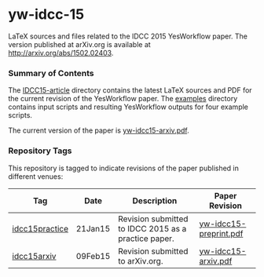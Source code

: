 # yw-idcc-15
LaTeX sources and files related to the IDCC 2015 YesWorkflow paper.  The version published at arXiv.org is available at http://arxiv.org/abs/1502.02403.

### Summary of Contents
The [IDCC15-article](https://github.com/yesworkflow-org/yw-idcc-15/tree/master/IDCC15-article) directory contains the latest LaTeX sources and PDF for the current revision of the YesWorkflow paper.  The [examples](https://github.com/yesworkflow-org/yw-idcc-15/tree/master/examples) directory contains input scripts and resulting YesWorkflow outputs for four example scripts. 
 
The current version of the paper is [yw-idcc15-arxiv.pdf](https://github.com/yesworkflow-org/yw-idcc-15/blob/master/IDCC15-article/yw-idcc15-arxiv.pdf?raw=true).

### Repository Tags
This repository is tagged to indicate revisions of the paper published in different venues:

Tag            | Date    | Description | Paper Revision
---------------|---------|----------|--------------------------------------
[idcc15practice](https://github.com/yesworkflow-org/yw-idcc-15/tree/idcc15practice "idcc15practice") | 21Jan15 | Revision submitted to IDCC 2015 as a practice paper. | [yw-idcc15-preprint.pdf](https://github.com/yesworkflow-org/yw-idcc-15/blob/idcc15practice/IDCC15-article/yw-idcc15-preprint.pdf?raw=true)
[idcc15arxiv](https://github.com/yesworkflow-org/yw-idcc-15/tree/idcc15arxiv "idcc15arxiv") | 09Feb15 |Revision submitted to arXiv.org. | [yw-idcc15-arxiv.pdf](https://github.com/yesworkflow-org/yw-idcc-15/blob/idcc15arxiv/IDCC15-article/yw-idcc15-arxiv.pdf?raw=true)


 
